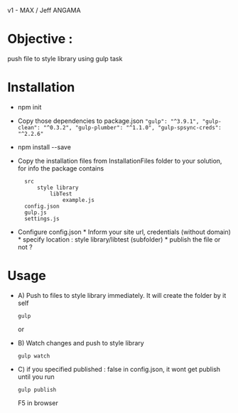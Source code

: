 v1  - MAX / Jeff ANGAMA

# Objective : 
push file to style library using gulp task


# Installation

* npm init
* Copy those dependencies to package.json
        ```
        "gulp": "^3.9.1",
        "gulp-clean": "^0.3.2",
        "gulp-plumber": "^1.1.0",
        "gulp-spsync-creds": "^2.2.6"
        ```
* npm install --save
* Copy the installation files from InstallationFiles folder to your solution, for info the package contains
      
        src
            style library
                libTest
                    example.js
        config.json
        gulp.js 
        settings.js
      
* Configure config.json
        * Inform your site url, credentials (without domain)
        * specify location : style library/libtest (subfolder)
        * publish the file or not ?

# Usage

* A) Push to files to style library immediately. It will create the folder by it self
    ```
    gulp 
    ```

    or 

* B) Watch changes and push to style library
    ```
    gulp watch
    ```

* C) if you specified published : false in config.json, it wont get publish until you run
    ```
    gulp publish
    ```
    
    F5 in browser